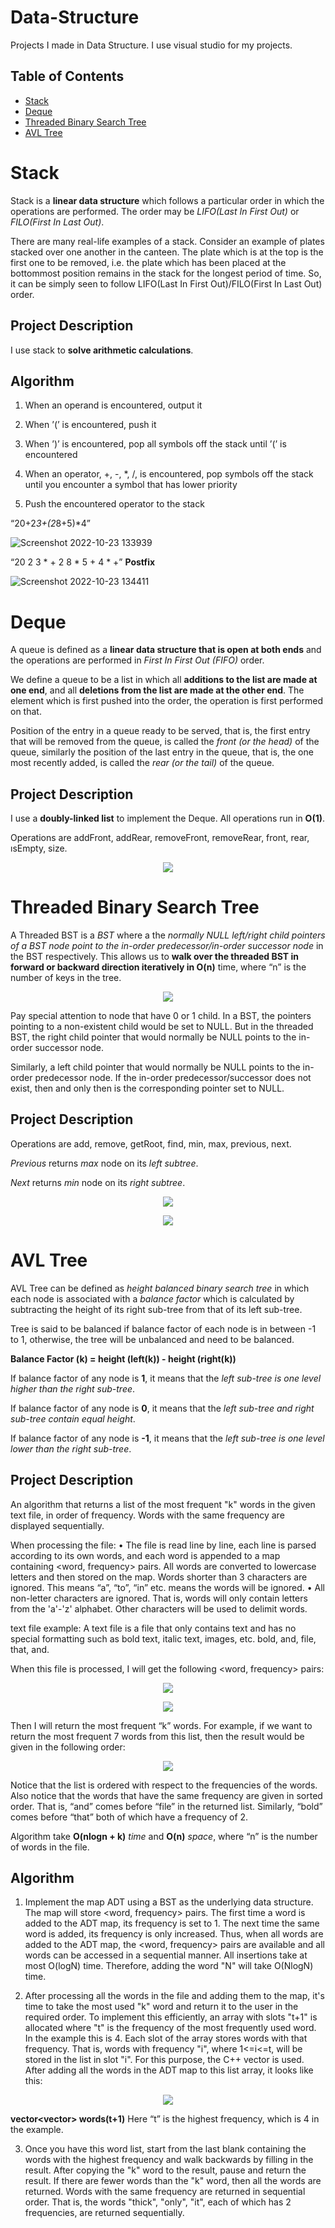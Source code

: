 # Data-Structure
Projects I made in Data Structure. I use visual studio for my projects.


## Table of Contents
- [Stack](#stack)
- [Deque](#deque)
- [Threaded Binary Search Tree](#threaded-binary-search-tree)
- [AVL Tree](#avl-tree)


# Stack

Stack is a **linear data structure** which follows a particular order in which the operations are performed. The order may be *LIFO(Last In First Out)* or *FILO(First In Last Out)*.

There are many real-life examples of a stack. Consider an example of plates stacked over one another in the canteen. The plate which is at the top is the first one to be removed, i.e. the plate which has been placed at the bottommost position remains in the stack for the longest period of time. So, it can be simply seen to follow LIFO(Last In First Out)/FILO(First In Last Out) order.

## Project Description

I use stack to **solve arithmetic calculations**.

## Algorithm
1. When an operand is encountered, output it

2. When ’(’ is encountered, push it

3. When ’)’ is encountered, pop all symbols off the stack until ’(’ is encountered

4. When an operator, +, -, *, /, is encountered, pop symbols off the stack until you encounter a symbol that has
lower priority

5. Push the encountered operator to the stack

“20+2*3+(2*8+5)*4”

![Screenshot 2022-10-23 133939](https://user-images.githubusercontent.com/102357822/197387496-5139aa4d-4e5a-49d6-b1ac-b4806768ebbc.png)


“20 2 3 * + 2 8 * 5 + 4 * +” **Postfix**


![Screenshot 2022-10-23 134411](https://user-images.githubusercontent.com/102357822/197387682-d7127fa2-c27f-4df2-8f4c-e097069ae85c.png)

# Deque

A queue is defined as a **linear data structure that is open at both ends** and the operations are performed in *First In First Out (FIFO)* order.

We define a queue to be a list in which all **additions to the list are made at one end**, and all **deletions from the list are made at the other end**. The element which is first pushed into the order, the operation is first performed on that.

Position of the entry in a queue ready to be served, that is, the first entry that will be removed from the queue, is called the *front (or the head)* of the queue, similarly the position of the last entry in the queue, that is, the one most recently added, is called the *rear (or the tail)* of the queue.

## Project Description

I use a **doubly-linked list** to implement the Deque.
All operations run in **O(1)**.

Operations are addFront, addRear, removeFront, removeRear, front, rear, ısEmpty, size.

<p align="center">
  <img src="https://user-images.githubusercontent.com/102357822/200132754-6ff105ce-fde7-4a17-b56e-ee28f869c22c.png">
</p>

# Threaded Binary Search Tree

A Threaded BST is a *BST* where a the *normally NULL left/right child pointers of a BST node point to the in-order predecessor/in-order successor node* in the BST respectively. This allows us to **walk over the threaded BST in forward or backward direction iteratively in O(n)** time, where “n” is the number of keys in the tree.

<p align="center">
  <img src="https://user-images.githubusercontent.com/102357822/201494619-4ce11ce1-3832-4e5b-b8ae-8eb45c342875.png">
</p>

Pay special attention to node that have 0 or 1 child. In a BST, the pointers pointing to a non-existent child would be set to NULL. But in the threaded BST, the right child pointer that would normally be NULL points to the in-order successor node.

Similarly, a left child pointer that would normally be NULL points to the in-order predecessor node. If the in-order predecessor/successor does not exist, then and only then is the corresponding pointer set to NULL.

## Project Description

Operations are add, remove, getRoot, find, min, max, previous, next.

*Previous* returns *max* node on its *left subtree*.

*Next* returns *min* node on its *right subtree*.

<p align="center">
  <img src="https://user-images.githubusercontent.com/102357822/201494738-025980fe-f90d-4acc-8aa7-6435f397c5cc.png">
</p>

<p align="center">
  <img src="https://user-images.githubusercontent.com/102357822/201494740-7ac6ab02-3461-4bbc-8216-0c8d1f127705.png">
</p>

# AVL Tree

AVL Tree can be defined as *height balanced binary search tree* in which each node is associated with a *balance factor* which is calculated by subtracting the height of its right sub-tree from that of its left sub-tree.

Tree is said to be balanced if balance factor of each node is in between -1 to 1, otherwise, the tree will be unbalanced and need to be balanced.

**Balance Factor (k) = height (left(k)) - height (right(k))**

If balance factor of any node is **1**, it means that the *left sub-tree is one level higher than the right sub-tree*.

If balance factor of any node is **0**, it means that the *left sub-tree and right sub-tree contain equal height*.

If balance factor of any node is **-1**, it means that the *left sub-tree is one level lower than the right sub-tree*.

## Project Description

An algorithm that returns a list of the most frequent "k" words in the given text file, in order of frequency. Words with the same frequency are displayed sequentially.

When processing the file:
• The file is read line by line, each line is parsed according to its own words, and each word is appended to a map containing <word, frequency> pairs. All words are converted to lowercase letters and then stored on the map. Words shorter than 3 characters are ignored. This means “a”, “to”, “in” etc. means the words will be ignored.
• All non-letter characters are ignored. That is, words will only contain letters from the 'a'-'z' alphabet. Other characters will be used to delimit words.

text file example:
A text file is a file that only contains
text and has no special formatting
such as bold text, italic text, images, etc.
bold, and, file, that, and.

When this file is processed, I will get the following <word, frequency> pairs:

<p align="center">
  <img src="https://user-images.githubusercontent.com/102357822/202804238-6ece7a9a-82aa-4b63-872b-706a00645177.png">
</p>

<p align="center">
  <img src="https://user-images.githubusercontent.com/102357822/202804255-e74be090-0504-416f-be44-46ce756cf597.png">
</p>

Then I will return the most frequent “k” words. For example, if we want to return the most frequent 7 words from this list, then the result would be given in the following order:

<p align="center">
  <img src="https://user-images.githubusercontent.com/102357822/202804274-045d1cfc-2f14-46ca-bf05-561aea7e7477.png">
</p>

Notice that the list is ordered with respect to the frequencies of the words. Also notice that the words that have the same frequency are given in sorted order. That is, “and” comes before “file” in the returned list. Similarly, “bold” comes before “that” both of which have a frequency of 2.

Algorithm take **O(nlogn + k)** *time* and **O(n)** *space*, where “n” is the number of words in the file.

## Algorithm

1. Implement the map ADT using a BST as the underlying data structure. The map will store <word, frequency> pairs. The first time a word is added to the ADT map, its frequency is set to 1. The next time the same word is added, its frequency is only increased. Thus, when all words are added to the ADT map, the <word, frequency> pairs are available and all words can be accessed in a sequential manner. All insertions take at most O(logN) time. Therefore, adding the word "N" will take O(NlogN) time.

2. After processing all the words in the file and adding them to the map, it's time to take the most used "k" word and return it to the user in the required order. To implement this efficiently, an array with slots "t+1" is allocated where "t" is the frequency of the most frequently used word. In the example this is 4. Each slot of the array stores words with that frequency. That is, words with frequency "i", where 1<=i<=t, will be stored in the list in slot "i". For this purpose, the C++ vector is used. After adding all the words in the ADT map to this list array, it looks like this:


<p align="center">
  <img src="https://user-images.githubusercontent.com/102357822/202804305-02dfa6e2-d84e-4597-9214-eccdae8d74d8.png">
</p>

**vector<vector<string>> words(t+1)**
Here “t” is the highest frequency, which is 4 in the example.

3. Once you have this word list, start from the last blank containing the words with the highest frequency and walk backwards by filling in the result. After copying the "k" word to the result, pause and return the result. If there are fewer words than the "k" word, then all the words are returned. Words with the same frequency are returned in sequential order. That is, the words "thick", "only", "it", each of which has 2 frequencies, are returned sequentially.

